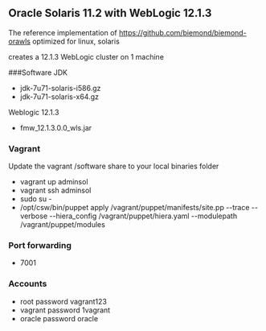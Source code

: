 ## Oracle Solaris 11.2 with WebLogic 12.1.3

The reference implementation of https://github.com/biemond/biemond-orawls
optimized for linux, solaris

creates a 12.1.3 WebLogic cluster on 1 machine

###Software
JDK
- jdk-7u71-solaris-i586.gz
- jdk-7u71-solaris-x64.gz

Weblogic 12.1.3
- fmw_12.1.3.0.0_wls.jar

### Vagrant
Update the vagrant /software share to your local binaries folder
- vagrant up adminsol
- vagrant ssh adminsol
- sudo su -
- /opt/csw/bin/puppet apply /vagrant/puppet/manifests/site.pp --trace --verbose --hiera_config /vagrant/puppet/hiera.yaml --modulepath /vagrant/puppet/modules

### Port forwarding
- 7001

### Accounts
- root password vagrant123
- vagrant password 1vagrant
- oracle password oracle